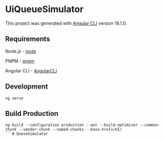 # UiQueueSimulator

This project was generated with [Angular CLI](https://github.com/angular/angular-cli) version 16.1.0.

## Requirements

Node.js - [node](https://nodejs.org)

PNPM - [pnpm](https://pnpm.io)

Angular CLI - [AngularCLI](https://angular.io/cli)

## Development

`ng serve`

## Build Production

```shell
ng build --configuration production --aot --build-optimizer --common-chunk --vendor-chunk --named-chunks --base-href=/UI/
```# QueueSimulator
